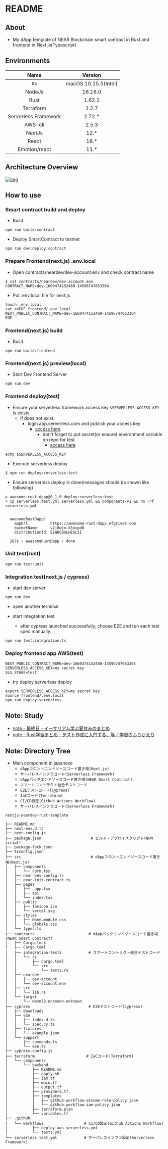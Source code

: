 # README

## About

- My dApp template of NEAR Blockchain smart contract in Rust and frontend in Next.js(Typescript)

## Environments

| Name | Version |
|:----:|:----:|
| `OS` | macOS 10.15.5(Intel)  | 
| NodeJs | 16.16.0  | 
| Rust | 1.62.1 |  
| Terraform | 1.2.7  | 
| Serverless Framework | 2.72.*  | 
| AWS-cli | 2.5.3  | 
| NextJs | 12.* |
| React | 18.* |
| Emotion/react | 11.* |

## Architecture Overview

[![img](./architecture.png)](architecture.drawio.svg)

## How to use

### Smart contract build and deploy

- Build

```
npm run build:contract
```

- Deploy SmartContract to testnet

```
npm run dev:deploy:contract
```

### Prepare Frontend(next.js) .env.local

- Open contracts/neardev/dev-account.env and check contract name

```
$ cat contracts/neardev/dev-account.env 
CONTRACT_NAME=dev-1660474152460-14596747053304
```

- Put .env.local file for next.js

```
touch .env.local
cat <<EOF frontend/.env.local
NEXT_PUBLIC_CONTRACT_NAME=dev-1660474152460-14596747053304
EOF
```

### Frontend(next.js) build 

- Build

```
npm run build:frontend
```

### Frontend(next.js) preview(local)

- Start Dev Frontend Server

```
npm run dev
```

### Frontend deploy(test)

- Ensure your serverless framework access key `$SERVERLESS_ACCESS_KEY` is exists
  - if does not exist.
    - login app.serverless.com and publish your access key
      - [access here](https://app.serverless.com/efgriver/settings/accessKeys)
        - don't forget to put secret(or ensure) environment variable on repo for test
          - [access here](https://github.com/Eigo-Mt-Fuji/awesome-rust-dapp/settings/environments/594355632/edit)

```
echo $SERVERLESS_ACCESS_KEY
```

- Execute serverless deploy

```
$ npm run deploy:serverless:test
```

- Ensure serverless deploy is done(messages should be shown like following)

```
> awesome-rust-dapp@0.1.0 deploy:serverless:test
> cp serverless.test.yml serverless.yml && components-v1 && rm -rf serverless.yml


  awesomeRustDapp: 
    appUrl:         https://awesome-rust-dapp.efgriver.com
    bucketName:     v2j8wjn-k5ncpd8
    distributionId: E1WHCQULHESL5I

  287s › awesomeRustDapp › done
```

### Unit test(rust)

```
npm run test:unit
```

### Integration test(next.js / cypress)

- start dev server

```
npm run dev
```

- open another terminal

- start integration test
  - after cypress launched successfully, choose E2E and run each test spec manually.

```
npm run test:integration:ts
```

### Deploy frontend app AWS(test)


```
NEXT_PUBLIC_CONTRACT_NAME=dev-1660474152460-14596747053304
SERVERLESS_ACCESS_KEY=my secret key
SLS_STAGE=test
```

- try deploy serverless deploy

```
export SERVERLESS_ACCESS_KEY=my secret key
source frontend/.env.local
npm run deploy:serverless
```

## Note: Study

- [note - 最終日 - イーサリアム学ぶ夏休みのまとめ](https://note.com/efujikawa/n/n2f4f03ef03fd)
- [note - Rust学習まとめ - テスト作成に入門する、等／学習のふりかえり](https://note.com/efujikawa/n/n0d2aa27b6bc7)

## Note: Directory Tree

- Main component in japanese
  - `dAppフロントエンドソースコード置き場(Next.js)`
  - `サーバレスインフラコード(Serverless Framework)`
  - `dAppバックエンドソースコード置き場(NEAR Smart Contract)`
  - `スマートコントラクト結合テストコード`
  - `E2Eテストコード(Cypress)`
  - `IaCコード(Terraform)`
  - `CI/CD設定(Github Actions Workflow)`
  - `サーバレスインフラコード(Serverless Framework)`

```
nextjs-neardev-rust-template

├── README.md
├── next-env.d.ts
├── next.config.js
├── package.json                      # ビルド・デプロイスクリプト(NPM script)
├── package-lock.json
├── tsconfig.json
├── src                               # dAppフロントエンドソースコード置き場(Next.js)
│   ├── components
│   │   └── Form.tsx
│   ├── near-env-config.ts
│   ├── near-init-contract.ts
│   ├── pages
│   │   ├── _app.tsx
│   │   ├── api
│   │   └── index.tsx
│   ├── public
│   │   ├── favicon.ico
│   │   └── vercel.svg
│   ├── styles
│   │   ├── Home.module.css
│   │   └── globals.css
│   └── types.ts
├── contracts                        # dAppバックエンドソースコード置き場(NEAR Smart Contract)
│   ├── Cargo.lock
│   ├── Cargo.toml
│   ├── integration-tests            # スマートコントラクト結合テストコード
│   │   └── rs
│   │       ├── Cargo.toml
│   │       └── src
│   │           └── tests.rs
│   ├── neardev
│   │   ├── dev-account
│   │   └── dev-account.env
│   ├── src
│   │   └── lib.rs
│   └── target
│       └── wasm32-unknown-unknown
├── cypress                          # E2Eテストコード(Cypress)
│   ├── downloads
│   ├── e2e
│   │   ├── index.d.ts
│   │   └── spec.cy.ts
│   ├── fixtures
│   │   └── example.json
│   └── support
│       ├── commands.ts
│       └── e2e.ts
├── cypress.config.js
├── terraform                       # IaCコード(Terraform)
│   └── components
│       └── backend
│           ├── README.md
│           ├── apply.sh
│           ├── iam.tf
│           ├── main.tf
│           ├── output.tf
│           ├── providers.tf
│           ├── templates
│           │   ├── github-workflow-assume-role-policy.json
│           │   └── github-workflow-iam-policy.json
│           ├── terraform.plan
│           └── variables.tf
├── .github
│   └── workflows                  # CI/CD設定(Github Actions Workflow)
│           ├── deploy-aws-serverless.yml
│           └── tests.yml
└── serverless.test.yml            # サーバレスインフラ設定(Serverless Framework)
```
